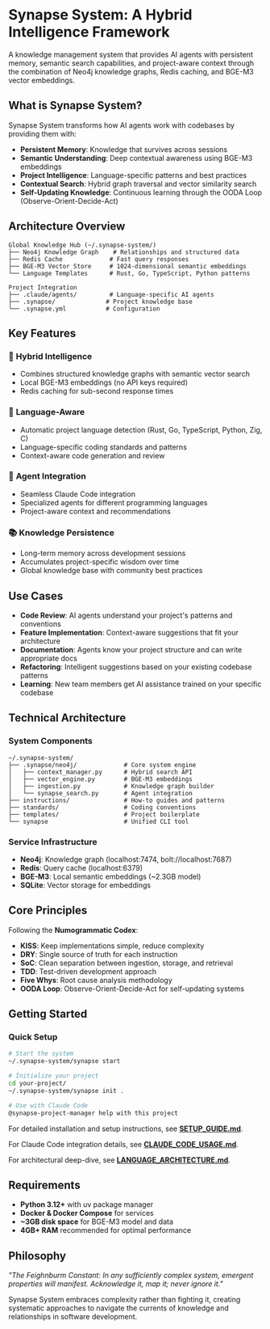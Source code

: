 # Synapse System: A Hybrid Intelligence Framework

A knowledge management system that provides AI agents with persistent memory, semantic search capabilities, and project-aware context through the combination of Neo4j knowledge graphs, Redis caching, and BGE-M3 vector embeddings.

## What is Synapse System?

Synapse System transforms how AI agents work with codebases by providing them with:

- **Persistent Memory**: Knowledge that survives across sessions
- **Semantic Understanding**: Deep contextual awareness using BGE-M3 embeddings
- **Project Intelligence**: Language-specific patterns and best practices
- **Contextual Search**: Hybrid graph traversal and vector similarity search
- **Self-Updating Knowledge**: Continuous learning through the OODA Loop (Observe-Orient-Decide-Act)

## Architecture Overview

```
Global Knowledge Hub (~/.synapse-system/)
├── Neo4j Knowledge Graph    # Relationships and structured data
├── Redis Cache             # Fast query responses
├── BGE-M3 Vector Store     # 1024-dimensional semantic embeddings
└── Language Templates      # Rust, Go, TypeScript, Python patterns

Project Integration
├── .claude/agents/         # Language-specific AI agents
├── .synapse/              # Project knowledge base
└── .synapse.yml           # Configuration
```

## Key Features

### 🧠 **Hybrid Intelligence**
- Combines structured knowledge graphs with semantic vector search
- Local BGE-M3 embeddings (no API keys required)
- Redis caching for sub-second response times

### 🔧 **Language-Aware**
- Automatic project language detection (Rust, Go, TypeScript, Python, Zig, C)
- Language-specific coding standards and patterns
- Context-aware code generation and review

### 🤖 **Agent Integration**
- Seamless Claude Code integration
- Specialized agents for different programming languages
- Project-aware context and recommendations

### 📚 **Knowledge Persistence**
- Long-term memory across development sessions
- Accumulates project-specific wisdom over time
- Global knowledge base with community best practices

## Use Cases

- **Code Review**: AI agents understand your project's patterns and conventions
- **Feature Implementation**: Context-aware suggestions that fit your architecture
- **Documentation**: Agents know your project structure and can write appropriate docs
- **Refactoring**: Intelligent suggestions based on your existing codebase patterns
- **Learning**: New team members get AI assistance trained on your specific codebase

## Technical Architecture

### System Components

```
~/.synapse-system/
├── .synapse/neo4j/             # Core system engine
│   ├── context_manager.py      # Hybrid search API
│   ├── vector_engine.py        # BGE-M3 embeddings
│   ├── ingestion.py            # Knowledge graph builder
│   └── synapse_search.py       # Agent integration
├── instructions/               # How-to guides and patterns
├── standards/                  # Coding conventions
├── templates/                  # Project boilerplate
└── synapse                     # Unified CLI tool
```

### Service Infrastructure

- **Neo4j**: Knowledge graph (localhost:7474, bolt://localhost:7687)
- **Redis**: Query cache (localhost:6379)
- **BGE-M3**: Local semantic embeddings (~2.3GB model)
- **SQLite**: Vector storage for embeddings

## Core Principles

Following the **Numogrammatic Codex**:

- **KISS**: Keep implementations simple, reduce complexity
- **DRY**: Single source of truth for each instruction
- **SoC**: Clean separation between ingestion, storage, and retrieval
- **TDD**: Test-driven development approach
- **Five Whys**: Root cause analysis methodology
- **OODA Loop**: Observe-Orient-Decide-Act for self-updating systems

## Getting Started

### Quick Setup
```bash
# Start the system
~/.synapse-system/synapse start

# Initialize your project
cd your-project/
~/.synapse-system/synapse init .

# Use with Claude Code
@synapse-project-manager help with this project
```

For detailed installation and setup instructions, see **[SETUP_GUIDE.md](SETUP_GUIDE.md)**.

For Claude Code integration details, see **[CLAUDE_CODE_USAGE.md](CLAUDE_CODE_USAGE.md)**.

For architectural deep-dive, see **[LANGUAGE_ARCHITECTURE.md](LANGUAGE_ARCHITECTURE.md)**.

## Requirements

- **Python 3.12+** with uv package manager
- **Docker & Docker Compose** for services
- **~3GB disk space** for BGE-M3 model and data
- **4GB+ RAM** recommended for optimal performance

## Philosophy

*"The Feighnburm Constant: In any sufficiently complex system, emergent properties will manifest. Acknowledge it, map it; never ignore it."*

Synapse System embraces complexity rather than fighting it, creating systematic approaches to navigate the currents of knowledge and relationships in software development.